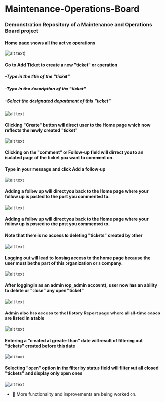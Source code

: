 # Maintenance-Operations-Board
### Demonstration Repository of a Maintenance and Operations  Board project
#### Home page shows all the active operations
![alt text]([./images/1_creating_ticket.gif))
#### Go to Add Ticket to create a new "ticket" or operation
##### -Type in the title of the "ticket"
##### -Type in the description of the "ticket"
##### -Select the designated department of this "ticket"
![alt text](./images/create_ticket.png)
#### Clicking "Create" button will direct user to the Home page which now reflects the newly created "ticket"
![alt text](./images/updated_home.png)
#### Clicking on the "comment" or Follow-up field will dirrect you to an isolated page of the ticket you want to comment on.
#### Type in your message and click Add a follow-up
![alt text](./images/follow_up.png)
#### Adding a follow up will direct you back to the Home page where your follow up is posted to the post you commented to.
![alt text](./images/updated_home_2.png)
#### Adding a follow up will direct you back to the Home page where your follow up is posted to the post you commented to.
#### Note that there is no access to deleting "tickets" created by other
![alt text](./images/updated_home_2.png)
#### Logging out will lead to loosing access to the home page because the user must be the part of this organization or a company.
![alt text](./images/logged_out.png)
#### After logging in as an admin (op_admin account), user now has an ability to delete or "close" any open "ticket"
![alt text](./images/home_admin_view.png)
#### Admin also has access to the History Report page where all all-time cases are listed in a table
![alt text](./images/history_report.png)
#### Entering a "created at greater than" date will result of filtering out "tickets" created before this date
![alt text](./images/date_filter.png)
#### Selecting "open" option in the filter by status field will filter out all closed "tickets" and display only open ones
![alt text](./images/status_filter.png)

- 🔭 More functionality and improvements are being worked on. 




